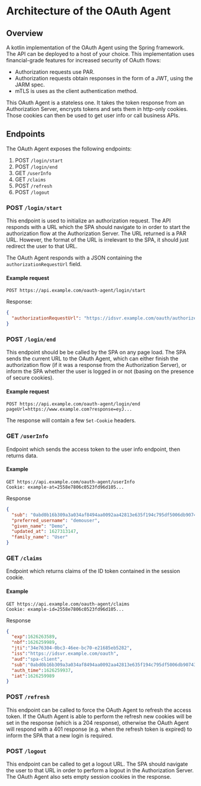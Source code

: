 # Architecture of the OAuth Agent

## Overview

A kotlin implementation of the OAuth Agent using the Spring framework. The API can be deployed to a host of your choice. This implementation uses financial-grade features for increased security of OAuth flows:

- Authorization requests use PAR.
- Authorization requests obtain responses in the form of a JWT, using the JARM spec.
- mTLS is uses as the client authentication method.

This OAuth Agent is a stateless one. It takes the token response from an Authorization Server, encrypts tokens and sets them in http-only cookies. Those cookies can then be used to get user info or call business APIs.

## Endpoints

The OAuth Agent exposes the following endpoints:

1. POST `/login/start`
2. POST `/login/end`
3. GET `/userInfo`
4. GET `/claims`
5. POST `/refresh`
6. POST `/logout`
 
### POST `/login/start`

This endpoint is used to initialize an authorization request. The API responds with a URL which the SPA should navigate to in order to start the authorization flow at the Authorization Server. The URL returned is a PAR URL. However, the format of the URL is irrelevant to the SPA, it should just redirect the user to that URL.

The OAuth Agent responds with a JSON containing the `authorizationRequestUrl` field.

#### Example request

`POST https://api.example.com/oauth-agent/login/start`

Response:
```json
{
  "authorizationRequestUrl": "https://idsvr.example.com/oauth/authorize?client_id=spa-client&request_uri=urn:ietf:params:oauth:request_uri:c0...43"
}
```

### POST `/login/end`

This endpoint should be be called by the SPA on any page load. The SPA sends the current URL to the OAuth Agent, which can either finish the authorization flow (if it was a response from the Authorization Server), or inform the SPA whether the user is logged in or not (basing on the presence of secure cookies).

#### Example request

```http
POST https://api.example.com/oauth-agent/login/end
pageUrl=https://www.example.com?response=eyJ...
```

The response will contain a few `Set-Cookie` headers.

### GET `/userInfo`

Endpoint which sends the access token to the user info endpoint, then returns data.

#### Example

```http
GET https://api.example.com/oauth-agent/userInfo
Cookie: example-at=2558e7806c0523fd96d105...
```

Response

```json
{
  "sub": "0abd0b16b309a3a034af8494aa0092aa42813e635f194c795df5006db90743e8",
  "preferred_username": "demouser",
  "given_name": "Demo",
  "updated_at": 1627313147,
  "family_name": "User"
}
```

### GET `/claims`

Endpoint which returns claims of the ID token contained in the session cookie.

#### Example

```http
GET https://api.example.com/oauth-agent/claims
Cookie: example-id=2558e7806c0523fd96d105...
```

Response

```json
{
  "exp":1626263589,
  "nbf":1626259989,
  "jti":"34e76304-0bc3-46ee-bc70-e21685eb5282",
  "iss":"https://idsvr.example.com/oauth",
  "aud":"spa-client",
  "sub":"0abd0b16b309a3a034af8494aa0092aa42813e635f194c795df5006db90743e8",
  "auth_time":1626259937,
  "iat":1626259989
}
```

### POST `/refresh`

This endpoint can be called to force the OAuth Agent to refresh the access token. If the OAuth Agent is able to perform the refresh new cookies will be set in the response (which is a 204 response), otherwise the OAuth Agent will respond with a 401 response (e.g. when the refresh token is expired) to inform the SPA that a new login is required. 

### POST `/logout`

This endpoint can be called to get a logout URL. The SPA should navigate the user to that URL in order to perform a logout in the Authorization Server. The OAuth Agent also sets empty session cookies in the response.

